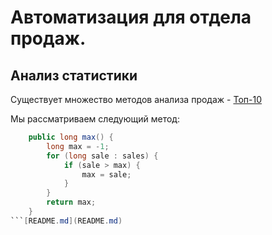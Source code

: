 # Автоматизация для отдела продаж.
## Анализ статистики  
Существует множество методов анализа продаж - [Топ-10](https://www.esphere.ru/blog/top-10-metodov-analiza-prodazh)

Мы рассматриваем следующий метод:   
``` java  
    public long max() {
        long max = -1;
        for (long sale : sales) {
            if (sale > max) {
                max = sale;
            }
        }
        return max;
    }
```[README.md](README.md)